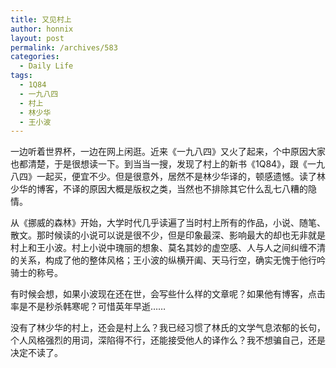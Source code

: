 ```yaml
---
title: 又见村上
author: honnix
layout: post
permalink: /archives/583
categories:
  - Daily Life
tags:
  - 1Q84
  - 一九八四
  - 村上
  - 林少华
  - 王小波
---
```

一边听着世界杯，一边在网上闲逛。近来《一九八四》又火了起来，个中原因大家也都清楚，于是很想读一下。到当当一搜，发现了村上的新书《1Q84》，跟《一九八四》一起买，便宜不少。但是很意外，居然不是林少华译的，顿感遗憾。读了林少华的博客，不译的原因大概是版权之类，当然也不排除其它什么乱七八糟的隐情。

从《挪威的森林》开始，大学时代几乎读遍了当时村上所有的作品，小说、随笔、散文。那时候读的小说可以说是很不少，但是印象最深、影响最大的却也无非就是村上和王小波。村上小说中瑰丽的想象、莫名其妙的虚空感、人与人之间纠缠不清的关系，构成了他的整体风格；王小波的纵横开阖、天马行空，确实无愧于他行吟骑士的称号。

有时候会想，如果小波现在还在世，会写些什么样的文章呢？如果他有博客，点击率是不是秒杀韩寒呢？可惜英年早逝……

没有了林少华的村上，还会是村上么？我已经习惯了林氏的文学气息浓郁的长句，个人风格强烈的用词，深陷得不行，还能接受他人的译作么？我不想骗自己，还是决定不读了。